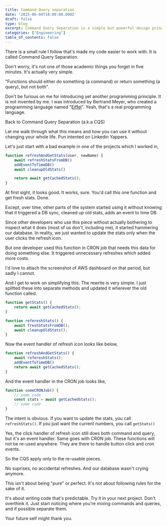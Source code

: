 ```yaml
---
title: Command-Query separation
date: '2025-06-04T18:00:00.000Z'
draft: false
type: blog
excerpt: Command Query Separation is a simple but powerful design principle. Let's see how it can make your code cleaner and more maintainable.
categories: ["Engineering"]
table_of_contents: false
---
```


There is a small rule I follow that's made my code easier to work with. It is called Command Query Separation.

Don't worry, it's not one of those academic things you forget in five minutes. It's actually very simple.

"Functions should either do something (a command) or return something (a query), but not both".

Don't be furious on me for introducing yet another programming principle. It is not invented by me. I was introduced by Bertrand Meyer, who created a programming language named "[Eiffel](https://www.eiffel.org/)". Yeah, that's a real programming language.

Back to Command Query Separation (a.k.a CQS)

Let me walk through what this means and how you can use it without changing your whole life. Pun intented on Linkedin Yappers.

Let's just start with a bad example in one of the projects which I worked in,

```js
function refreshAndGetStats(user, newName) {
    await refreshStatsFromDB()
    addEventToTimeDB()
    await cleanupOldStats()

    return await getCachedStats();
}
```

At first sight, it looks good. It works, sure. You'd call this one function and get fresh stats. Done.

Except, over time, other parts of the system started using it without knowing that it triggered a DB sync, cleaned up old stats, adds an event to time DB.

Since other developers who use this piece without actually bothering to inspect what it does (most of us don't, including me), it started hammering our database. In reality, we just wanted to update the stats only when the user clicks the refresh icon.

But one developer used this function in CRON job that needs this data for doing something else. It triggered unnecessary refreshes which added more costs.

I'd love to attach the screenshot of AWS dashboard on that period, but sadly I cannot.

And I get to work on simplifying this. The rewrite is very simple. I just splitted these into separate methods and updated it wherever the old function called.

```js
function getStats() {
    return await getCachedStats();
}

function refereshStats() {
    await freshStatsFromDB();
    await cleanupOldStats();
}
```

Now the event handler of refresh icon looks like below,

```js
function refreshAndGetStats() {
    await refereshStats();
    addEventToTimeDB()
    return await getCachedStats();
}
```

And the event handler in the CRON job looks like,

```js
function someCRONJob() {
    // some code
    const stats = await getCachedStats();
    // some code
}
```

The intent is obvious. If you want to update the stats, you call `refreshStats()`. If you just want the current numbers, you call `getStats()`

Yes, the click handler of refresh icon still does both command and query, but it's an event handler. Same goes with CRON job. These functions will not be re-used anywhere. They are there to handle button click and cron events.

So the CQS apply only to the re-usable pieces.

No suprises, no accidental refreshes. And our database wasn't crying anymore.

This isn't about being "pure" or perfect. It's not about following rules for the sake of it.

It's about writing code that's predictable. Try it in your next project. Don't overthink it. Just start noticing where you're mixing commands and queries, and if possible separate them.

Your future self might thank you.

